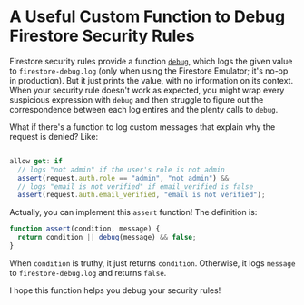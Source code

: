 # A Useful Custom Function to Debug Firestore Security Rules

Firestore security rules provide a function [`debug`](https://firebase.google.com/docs/reference/rules/rules.debug#debug), which logs the given value to `firestore-debug.log` (only when using the Firestore Emulator; it's no-op in production). But it just prints the value, with no information on its context. When your security rule doesn't work as expected, you might wrap every suspicious expression with `debug` and then struggle to figure out the correspondence between each log entires and the plenty calls to `debug`.

What if there's a function to log custom messages that explain why the request is denied? Like:

```js

allow get: if
  // logs "not admin" if the user's role is not admin
  assert(request.auth.role == "admin", "not admin") &&
  // logs "email is not verified" if email_verified is false
  assert(request.auth.email_verified, "email is not verified");
```

Actually, you can implement this `assert` function! The definition is:

```js
function assert(condition, message) {
  return condition || debug(message) && false;
}
```

When `condition` is truthy, it just returns `condition`. Otherwise, it logs `message` to `firestore-debug.log` and returns `false`.

I hope this function helps you debug your security rules!
